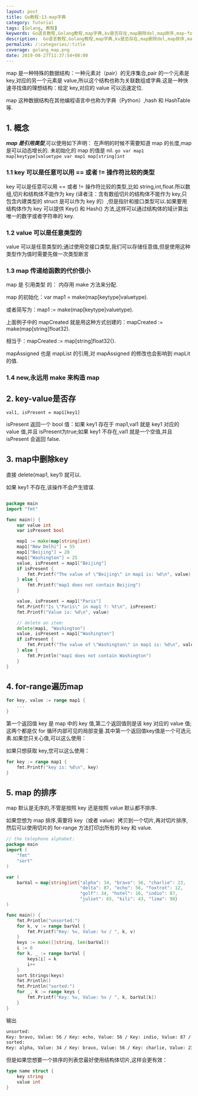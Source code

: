 ```yaml
---
layout: post
title: Go教程:13-map字典
category: Tutorial
tags: [Golang, 教程]
keywords: Go语言教程,Golang教程,map字典,kv是否存在,map删除del,map排序,map-for-range遍历
description:  Go语言教程,Golang教程,map字典,kv是否存在,map删除del,map排序,map-for-range遍历
permalink: /:categories/:title
coverage: golang_map.png
date: 2019-08-27T11:37:54+08:00
---
```


map 是一种特殊的数据结构：一种元素对（pair）的无序集合,pair 的一个元素是 key,对应的另一个元素是 value,所以这个结构也称为关联数组或字典.这是一种快速寻找值的理想结构：给定 key,对应的
value 可以迅速定位.

map 这种数据结构在其他编程语言中也称为字典（Python）,hash 和 HashTable 等.

## 1. 概念

***map 是引用类型***,可以使用如下声明：
在声明的时候不需要知道 map 的长度,map 是可以动态增长的.
未初始化的 map 的值是 nil.
``go
var map1 map[keytype]valuetype
var map1 map[string]int
``

### 1.1 key 可以是任意可以用 == 或者 != 操作符比较的类型

key 可以是任意可以用 == 或者 != 操作符比较的类型,比如 string,int,float.所以数组,切片和结构体不能作为 key (译者注：含有数组切片的结构体不能作为 key,只包含内建类型的 struct 是可以作为
key 的）,但是指针和接口类型可以.如果要用结构体作为 key 可以提供 Key() 和 Hash() 方法,这样可以通过结构体的域计算出唯一的数字或者字符串的 key.

### 1.2 value 可以是任意类型的

value 可以是任意类型的;通过使用空接口类型,我们可以存储任意值,但是使用这种类型作为值时需要先做一次类型断言

### 1.3 map 传递给函数的代价很小

map 是 引用类型 的： 内存用 make 方法来分配.

map 的初始化：var map1 = make(map[keytype]valuetype).

或者简写为：map1 := make(map[keytype]valuetype).

上面例子中的 mapCreated 就是用这种方式创建的：mapCreated := make(map[string]float32).

相当于：mapCreated := map[string]float32{}.

mapAssigned 也是 mapList 的引用,对 mapAssigned 的修改也会影响到 mapLit 的值.

### 1.4 new,永远用 make 来构造 map

## 2. key-value是否存

`val1, isPresent = map1[key1]`

isPresent 返回一个 bool 值：如果 key1 存在于 map1,val1 就是 key1 对应的 value 值,并且 isPresent为true;如果 key1 不存在,val1 就是一个空值,并且 isPresent 会返回 false.

## 3. map中删除key

直接 delete(map1, key1) 就可以.

如果 key1 不存在,该操作不会产生错误.

```go

package main
import "fmt"

func main() {
	var value int
	var isPresent bool

	map1 := make(map[string]int)
	map1["New Delhi"] = 55
	map1["Beijing"] = 20
	map1["Washington"] = 25
	value, isPresent = map1["Beijing"]
	if isPresent {
		fmt.Printf("The value of \"Beijing\" in map1 is: %d\n", value)
	} else {
		fmt.Printf("map1 does not contain Beijing")
	}

	value, isPresent = map1["Paris"]
	fmt.Printf("Is \"Paris\" in map1 ?: %t\n", isPresent)
	fmt.Printf("Value is: %d\n", value)

	// delete an item:
	delete(map1, "Washington")
	value, isPresent = map1["Washington"]
	if isPresent {
		fmt.Printf("The value of \"Washington\" in map1 is: %d\n", value)
	} else {
		fmt.Println("map1 does not contain Washington")
	}
}
```

## 4. for-range遍历map

```go
for key, value := range map1 {
	...
}
```

第一个返回值 key 是 map 中的 key 值,第二个返回值则是该 key 对应的 value 值;这两个都是仅 for 循环内部可见的局部变量.其中第一个返回值key值是一个可选元素.如果您只关心值,可以这么使用：

如果只想获取 key,您可以这么使用：

```go
for key := range map1 {
	fmt.Printf("key is: %d\n", key)
}
```

## 5. map 的排序

map 默认是无序的,不管是按照 key 还是按照 value 默认都不排序.

如果您想为 map 排序,需要将 key（或者 value）拷贝到一个切片,再对切片排序,然后可以使用切片的 for-range 方法打印出所有的 key 和 value.

```go
// the telephone alphabet:
package main
import (
	"fmt"
	"sort"
)

var (
	barVal = map[string]int{"alpha": 34, "bravo": 56, "charlie": 23,
							"delta": 87, "echo": 56, "foxtrot": 12,
							"golf": 34, "hotel": 16, "indio": 87,
							"juliet": 65, "kili": 43, "lima": 98}
)

func main() {
	fmt.Println("unsorted:")
	for k, v := range barVal {
		fmt.Printf("Key: %v, Value: %v / ", k, v)
	}
	keys := make([]string, len(barVal))
	i := 0
	for k, _ := range barVal {
		keys[i] = k
		i++
	}
	sort.Strings(keys)
	fmt.Println()
	fmt.Println("sorted:")
	for _, k := range keys {
		fmt.Printf("Key: %v, Value: %v / ", k, barVal[k])
	}
}
```

输出

```bash
unsorted:
Key: bravo, Value: 56 / Key: echo, Value: 56 / Key: indio, Value: 87 / Key: juliet, Value: 65 / Key: alpha, Value: 34 / Key: charlie, Value: 23 / Key: delta, Value: 87 / Key: foxtrot, Value: 12 / Key: golf, Value: 34 / Key: hotel, Value: 16 / Key: kili, Value: 43 / Key: lima, Value: 98 /
sorted:
Key: alpha, Value: 34 / Key: bravo, Value: 56 / Key: charlie, Value: 23 / Key: delta, Value: 87 / Key: echo, Value: 56 / Key: foxtrot, Value: 12 / Key: golf, Value: 34 / Key: hotel, Value: 16 / Key: indio, Value: 87 / Key: juliet, Value: 65 / Key: kili, Value: 43 / Key: lima, Value: 98 /
```

但是如果您想要一个排序的列表您最好使用结构体切片,这样会更有效：

```go
type name struct {
	key string
	value int
}
```

